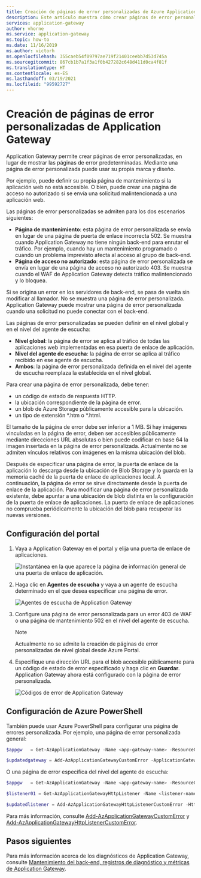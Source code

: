 ```yaml
---
title: Creación de páginas de error personalizadas de Azure Application Gateway
description: Este artículo muestra cómo crear páginas de error personalizadas de Application Gateway. Mediante una página de error personalizada puede usar su propia marca y diseño.
services: application-gateway
author: vhorne
ms.service: application-gateway
ms.topic: how-to
ms.date: 11/16/2019
ms.author: victorh
ms.openlocfilehash: 355caeb54f09797ae719f21401ceebb7d53d745a
ms.sourcegitcommit: 867cb1b7a1f3a1f0b427282c648d411d0ca4f81f
ms.translationtype: HT
ms.contentlocale: es-ES
ms.lasthandoff: 03/19/2021
ms.locfileid: "99592727"
---
```

# <a name="create-application-gateway-custom-error-pages"></a>Creación de páginas de error personalizadas de Application Gateway

Application Gateway permite crear páginas de error personalizadas, en lugar de mostrar las páginas de error predeterminadas. Mediante una página de error personalizada puede usar su propia marca y diseño.

Por ejemplo, puede definir su propia página de mantenimiento si la aplicación web no está accesible. O bien, puede crear una página de acceso no autorizado si se envía una solicitud malintencionada a una aplicación web.

Las páginas de error personalizadas se admiten para los dos escenarios siguientes:

- **Página de mantenimiento**: esta página de error personalizada se envía en lugar de una página de puerta de enlace incorrecta 502. Se muestra cuando Application Gateway no tiene ningún back-end para enrutar el tráfico. Por ejemplo, cuando hay un mantenimiento programado o cuando un problema imprevisto afecta al acceso al grupo de back-end.
- **Página de acceso no autorizado**: esta página de error personalizada se envía en lugar de una página de acceso no autorizado 403. Se muestra cuando el WAF de Application Gateway detecta tráfico malintencionado y lo bloquea.

Si se origina un error en los servidores de back-end, se pasa de vuelta sin modificar al llamador. No se muestra una página de error personalizada. Application Gateway puede mostrar una página de error personalizada cuando una solicitud no puede conectar con el back-end.

Las páginas de error personalizadas se pueden definir en el nivel global y en el nivel del agente de escucha:

- **Nivel global**: la página de error se aplica al tráfico de todas las aplicaciones web implementadas en esa puerta de enlace de aplicación.
- **Nivel del agente de escucha**: la página de error se aplica al tráfico recibido en ese agente de escucha.
- **Ambos**: la página de error personalizada definida en el nivel del agente de escucha reemplaza la establecida en el nivel global.

Para crear una página de error personalizada, debe tener:

- un código de estado de respuesta HTTP.
- la ubicación correspondiente de la página de error. 
- un blob de Azure Storage públicamente accesible para la ubicación.
- un tipo de extensión *.htm o *.html. 

El tamaño de la página de error debe ser inferior a 1 MB. Si hay imágenes vinculadas en la página de error, deben ser accesibles públicamente mediante direcciones URL absolutas o bien puede codificar en base 64 la imagen insertada en la página de error personalizada. Actualmente no se admiten vínculos relativos con imágenes en la misma ubicación del blob. 

Después de especificar una página de error, la puerta de enlace de la aplicación lo descarga desde la ubicación de Blob Storage y lo guarda en la memoria caché de la puerta de enlace de aplicaciones local. A continuación, la página de error se sirve directamente desde la puerta de enlace de la aplicación. Para modificar una página de error personalizada existente, debe apuntar a una ubicación de blob distinta en la configuración de la puerta de enlace de aplicaciones. La puerta de enlace de aplicaciones no comprueba periódicamente la ubicación del blob para recuperar las nuevas versiones.

## <a name="portal-configuration"></a>Configuración del portal

1. Vaya a Application Gateway en el portal y elija una puerta de enlace de aplicaciones.

    ![Instantánea en la que aparece la página de información general de una puerta de enlace de aplicación.](media/custom-error/ag-overview.png)
2. Haga clic en **Agentes de escucha** y vaya a un agente de escucha determinado en el que desea especificar una página de error.

    ![Agentes de escucha de Application Gateway](media/custom-error/ag-listener.png)
3. Configure una página de error personalizada para un error 403 de WAF o una página de mantenimiento 502 en el nivel del agente de escucha.

    > [!NOTE]
    > Actualmente no se admite la creación de páginas de error personalizadas de nivel global desde Azure Portal.

4. Especifique una dirección URL para el blob accesible públicamente para un código de estado de error especificado y haga clic en **Guardar**. Application Gateway ahora está configurado con la página de error personalizada.

   ![Códigos de error de Application Gateway](media/custom-error/ag-error-codes.png)

## <a name="azure-powershell-configuration"></a>Configuración de Azure PowerShell

También puede usar Azure PowerShell para configurar una página de errores personalizada. Por ejemplo, una página de error personalizada general:

```powershell
$appgw   = Get-AzApplicationGateway -Name <app-gateway-name> -ResourceGroupName <resource-group-name>

$updatedgateway = Add-AzApplicationGatewayCustomError -ApplicationGateway $appgw -StatusCode HttpStatus502 -CustomErrorPageUrl "http://<website-url>"
```

O una página de error específica del nivel del agente de escucha:

```powershell
$appgw   = Get-AzApplicationGateway -Name <app-gateway-name> -ResourceGroupName <resource-group-name>

$listener01 = Get-AzApplicationGatewayHttpListener -Name <listener-name> -ApplicationGateway $appgw

$updatedlistener = Add-AzApplicationGatewayHttpListenerCustomError -HttpListener $listener01 -StatusCode HttpStatus502 -CustomErrorPageUrl "http://<website-url>"
```

Para más información, consulte [Add-AzApplicationGatewayCustomError](/powershell/module/az.network/add-azapplicationgatewaycustomerror) y [Add-AzApplicationGatewayHttpListenerCustomError](/powershell/module/az.network/add-azapplicationgatewayhttplistenercustomerror).

## <a name="next-steps"></a>Pasos siguientes

Para más información acerca de los diagnósticos de Application Gateway, consulte [Mantenimiento del back-end, registros de diagnóstico y métricas de Application Gateway](application-gateway-diagnostics.md).
